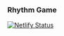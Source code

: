### Rhythm Game
[![Netlify Status](https://api.netlify.com/api/v1/badges/bf2ba45c-45e3-4fbe-9e76-5ffbcc1093a0/deploy-status)](https://app.netlify.com/sites/2-4/deploys)
